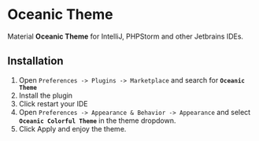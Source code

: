 # Oceanic Theme

Material **Oceanic Theme** for IntelliJ, PHPStorm and other Jetbrains IDEs.

## Installation
1) Open `Preferences -> Plugins -> Marketplace` and search for **`Oceanic Theme`**
2) Install the plugin
3) Click restart your IDE
4) Open `Preferences -> Appearance & Behavior -> Appearance` and select **`Oceanic Colorful Theme`** in the theme dropdown.
5) Click Apply and enjoy the theme.
